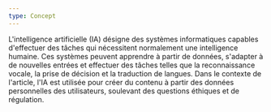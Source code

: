```yaml
---
type: Concept
---
```


L'intelligence artificielle (IA) désigne des systèmes informatiques capables d'effectuer des tâches qui nécessitent normalement une intelligence humaine. Ces systèmes peuvent apprendre à partir de données, s'adapter à de nouvelles entrées et effectuer des tâches telles que la reconnaissance vocale, la prise de décision et la traduction de langues. Dans le contexte de l'article, l'IA est utilisée pour créer du contenu à partir des données personnelles des utilisateurs, soulevant des questions éthiques et de régulation.